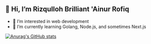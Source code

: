 
## 👋 Hi, I’m Rizqulloh Brilliant 'Ainur Rofiq
- 👀 I’m interested in web development
- 🌱 I’m currently learning Golang, Node.js, and sometimes Next.js 
<!-- - 💞️ I’m looking to collaborate on ... -->
<!-- - 📫 How to reach me ... -->

[![Anurag's GitHub stats](https://github-readme-stats.vercel.app/api?username=rizqrofiq)](https://github.com/anuraghazra/github-readme-stats)


<!---
rizqrofiq/rizqrofiq is a ✨ special ✨ repository because its `README.md` (this file) appears on your GitHub profile.
You can click the Preview link to take a look at your changes.
--->
